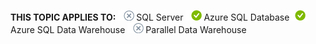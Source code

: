 <Token>**THIS TOPIC APPLIES TO:** ![no](media/no.png)SQL Server ![yes](media/yes.png)Azure SQL Database![yes](media/yes.png)Azure SQL Data Warehouse ![no](media/no.png)Parallel Data Warehouse </Token>

